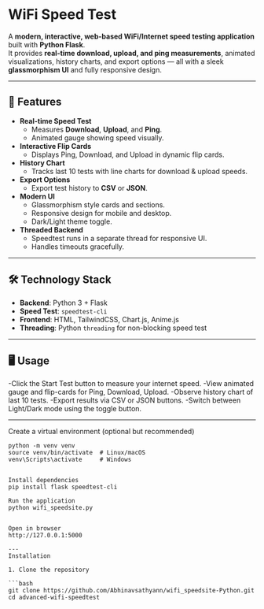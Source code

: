 # WiFi Speed Test

A **modern, interactive, web-based WiFi/Internet speed testing application** built with **Python Flask**.  
It provides **real-time download, upload, and ping measurements**, animated visualizations, history charts, and export options — all with a sleek **glassmorphism UI** and fully responsive design.

---

## 🌟 Features

- **Real-time Speed Test**
  - Measures **Download**, **Upload**, and **Ping**.
  - Animated gauge showing speed visually.
- **Interactive Flip Cards**
  - Displays Ping, Download, and Upload in dynamic flip cards.
- **History Chart**
  - Tracks last 10 tests with line charts for download & upload speeds.
- **Export Options**
  - Export test history to **CSV** or **JSON**.
- **Modern UI**
  - Glassmorphism style cards and sections.
  - Responsive design for mobile and desktop.
  - Dark/Light theme toggle.
- **Threaded Backend**
  - Speedtest runs in a separate thread for responsive UI.
  - Handles timeouts gracefully.

---

## 🛠 Technology Stack

- **Backend**: Python 3 + Flask  
- **Speed Test**: `speedtest-cli`  
- **Frontend**: HTML, TailwindCSS, Chart.js, Anime.js  
- **Threading**: Python `threading` for non-blocking speed test

---

## 🖥 Usage

-Click the Start Test button to measure your internet speed.
-View animated gauge and flip-cards for Ping, Download, Upload.
-Observe history chart of last 10 tests.
-Export results via CSV or JSON buttons.
-Switch between Light/Dark mode using the toggle button.

---

Create a virtual environment (optional but recommended)
```
python -m venv venv
source venv/bin/activate  # Linux/macOS
venv\Scripts\activate     # Windows


Install dependencies
pip install flask speedtest-cli

Run the application
python wifi_speedsite.py


Open in browser
http://127.0.0.1:5000

---
Installation

1. Clone the repository

```bash
git clone https://github.com/Abhinavsathyann/wifi_speedsite-Python.git
cd advanced-wifi-speedtest
